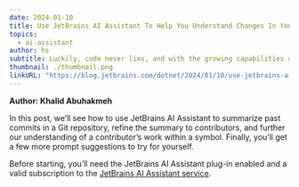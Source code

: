 ```yaml
---
date: 2024-01-10
title: Use JetBrains AI Assistant To Help You Understand Changes In Your Code
topics:
  - ai-assistant
author: hs
subtitle: Luckily, code never lies, and with the growing capabilities of LLMs and AI Assistants to parse and summarize input, we can start to focus our understanding of prior work and make plans to extend or modify a codebase.
thumbnail: ./thumbnail.png
linkURL: "https://blog.jetbrains.com/dotnet/2024/01/10/use-jetbrains-ai-assistant-to-help-you-understand-changes-in-your-code/"
---
```


**Author: Khalid Abuhakmeh**

In this post, we’ll see how to use JetBrains AI Assistant to summarize past commits in a Git repository, refine the summary to contributors, and further our understanding of a contributor’s work within a symbol. Finally, you’ll get a few more prompt suggestions to try for yourself.

Before starting, you’ll need the JetBrains AI Assistant plug-in enabled and a valid subscription to the [JetBrains AI Assistant service](https://www.jetbrains.com/ai/).
